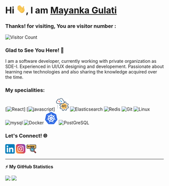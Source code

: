 <!-- ### Hi there 👋 -->

<!-- Hello -->

# Hi <img src="https://raw.githubusercontent.com/ABSphreak/ABSphreak/master/gifs/Hi.gif" width="30px">, I am [Mayanka Gulati](https://mayankagulati.com)

<!-- visitor count -->

### Thanks! for visiting, You are visitor number :

![Visitor Count](https://profile-counter.glitch.me/{MayankaGulati}/count.svg)

<!-- intro -->

### Glad to See You Here! 🚀

<p>
I am a software developer, currently working with private organization as SDE-I. Experienced in UI/UX designing and developement. Passionate about learning new technologies and also sharing the knowledge acquired over the time. 
</p>

<!-- languages and tools -->

### My specialities:

<p align="left">
[<img src="https://github.com/MayankaGulati/MayankaGulati/blob/main/svg icons/reactjs.png" alt="React" width="40" height="40"/>]
[<img src="https://github.com/MayankaGulati/MayankaGulati/blob/main/svg icons/javascript.png" alt="javascript" width="40" height="40"/>]
<img src="https://github.com/abhisaini880/abhisaini880/blob/main/svg-icons/api.svg" alt="api" width="40" height="40"/>
<img src="https://www.vectorlogo.zone/logos/elastic/elastic-icon.svg" alt="Elasticsearch" width="40" height="40"/>
<img src="https://www.vectorlogo.zone/logos/redis/redis-icon.svg" alt="Redis" width="40" height="40"/>
<img src="https://www.vectorlogo.zone/logos/git-scm/git-scm-icon.svg" alt="Git" width="40" height="40"/>
<img src="https://www.vectorlogo.zone/logos/linux/linux-icon.svg" alt="Linux" width="40" height="40"/> 
<img src="https://i.pinimg.com/originals/50/f1/58/50f1582a95bdac10f1c3fa295c8b947b.png" alt="mysql" width="40" height="40"/>
<img src="https://cdn3.iconfinder.com/data/icons/logos-and-brands-adobe/512/97_Docker-512.png" alt="Docker" width="40" height="40"/>
<img src="https://github.com/abhisaini880/abhisaini880/blob/main/svg-icons/kube.png" alt="kubernetes" width="40" height="40"/>
<img src="https://upload.wikimedia.org/wikipedia/commons/2/29/Postgresql_elephant.svg" alt="PostGreSQL" width="40" height="40"/>
</p>

<!-- Connect with me -->

### Let's Connect! 🌐

<!-- [<img height="30" src="https://github.com/abhisaini880/abhisaini880/blob/main/svg-icons/twitter.svg" />](https://twitter.com/abhi_decode) -->

[<img height="30" src="https://github.com/MayankaGulati/MayankaGulati/blob/main/svg icons/LinkedIn.png" />](https://www.linkedin.com/in/mayanka-gulati/)
[<img height="30" src="https://github.com/MayankaGulati/MayankaGulati/blob/main/svg icons/instagram.svg" />](https://www.instagram.com/mayankagulati)
[<img height="30" src="https://github.com/MayankaGulati/MayankaGulati/blob/main/svg icons/www.svg"/>](https://mayankagulati.com)

<!-- [<img height="30" src="https://github.com/abhisaini880/abhisaini880/blob/main/svg-icons/hashnode-icon.svg" />](https://hashnode.com/@abhisheksaini) -->
<!-- [<img height="30" src="https://github.com/abhisaini880/abhisaini880/blob/main/svg-icons/medium.svg" />](https://abhisheksaini880.medium.com/) -->

---

<!-- GitHub stats -->

<b>⚡ My GitHub Statistics</b>

<p>
<!-- show Stats -->
<img height="180em" src="https://github-readme-stats.vercel.app/api?username=MayankaGulati&show_icons=true&hide_border=true" />

<!-- Most Used Languages -->
<img height="180em" src="https://github-readme-stats.vercel.app/api/top-langs/?username=MayankaGulati&exclude_repo=KNN-Image-Classification&show_icons=true&hide_border=true&layout=compact&langs_count=8"/>
</p>

<!--
**MayankaGulati/MayankaGulati** is a ✨ _special_ ✨ repository because its `README.md` (this file) appears on your GitHub profile.

Here are some ideas to get you started:

- 🔭 I’m currently working on ...
- 🌱 I’m currently learning ...
- 👯 I’m looking to collaborate on ...
- 🤔 I’m looking for help with ...
- 💬 Ask me about ...
- 📫 How to reach me: ...
- 😄 Pronouns: ...
- ⚡ Fun fact: ...
-->
